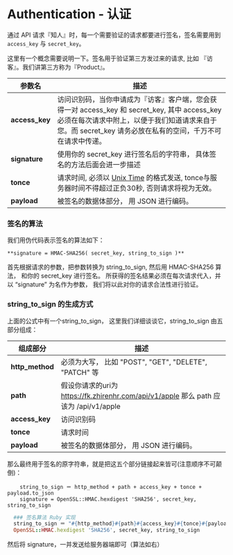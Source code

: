 # Authentication - 认证

通过 API 请求『知人』时，每一个需要验证的请求都要进行签名，签名需要用到 `access_key` 与 `secret_key`。

这里有一个概念需要说明一下。签名用于验证第三方发过来的请求, 比如 『访客』。我们讲第三方称为『Product』。


参数名         | 描述
---------------|----------------------------------------------------------------------------------------------------------------------------------------------------------------------------------------------------------------|
**access_key** | 访问识别码，当你申请成为『访客』客户端，您会获得一对  access_key 和 secret_key, 其中 access_key 必须在每次请求中附上，以便于我们知道请求来自于您。而 secret_key 请务必放在私有的空间，千万不可在请求中传递。
**signature**  | 使用你的 secret_key 进行签名后的字符串， 具体签名的方法后面会进一步描述
**tonce**      | 请求时间, 必须以 [Unix Time](https://en.wikipedia.org/wiki/Unix_time) 的格式发送, tonce与服务器时间不得超过正负30秒, 否则请求将视为无效。
**payload**    | 被签名的数据体部分， 用 JSON 进行编码。

### 签名的算法

我们用伪代码表示签名的算法如下：

    **signature = HMAC-SHA256( secret_key, string_to_sign )**

首先根据请求的参数，把参数转换为 string_to_sign, 然后用 HMAC-SHA256 算法， 和你的 secret_key 进行签名。
所获得的签名结果必须在每次请求代入，并以 “signature” 为名作为参数， 我们将以此对你的请求合法性进行验证。

### string_to_sign 的生成方式

上面的公式中有一个string_to_sign， 这里我们详细谈谈它，string_to_sign 由五部分组成：

组成部分 | 描述
-------- | -------
**http_method** | 必须为大写， 比如 "POST", "GET", "DELETE", "PATCH" 等
**path** | 假设你请求的uri为 https://fk.zhirenhr.com/api/v1/apple 那么 path 应该为 /api/v1/apple
**access_key** | 访问识别码
**tonce** | 请求时间
**payload** | 被签名的数据体部分， 用 JSON 进行编码。

那么最终用于签名的原字符串，就是把这五个部分链接起来皆可(注意顺序不可颠倒)：

```
    string_to_sign ＝ http_method + path + access_key + tonce + payload.to_json
    signature = OpenSSL::HMAC.hexdigest 'SHA256', secret_key, string_to_sign
```

```ruby
  ### 签名算法 Ruby 实现
  string_to_sign ＝ "#{http_method}#{path}#{access_key}#{tonce}#{payload.to_json}"
  OpenSSL::HMAC.hexdigest 'SHA256', secret_key, string_to_sign
```

然后将 signature，一并发送给服务器端即可（算法如右）
